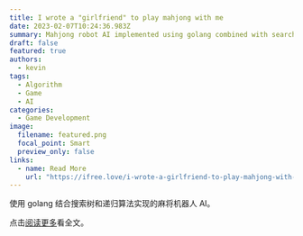 ```yaml
---
title: I wrote a "girlfriend" to play mahjong with me
date: 2023-02-07T10:24:36.983Z
summary: Mahjong robot AI implemented using golang combined with search tree and recursive algorithm.
draft: false
featured: true
authors:
  - kevin
tags:
  - Algorithm
  - Game
  - AI
categories:
  - Game Development
image:
  filename: featured.png
  focal_point: Smart
  preview_only: false
links:
  - name: Read More
    url: "https://ifree.love/i-wrote-a-girlfriend-to-play-mahjong-with-me/"
---
```


使用 golang 结合搜索树和递归算法实现的麻将机器人 AI。

点击[阅读更多](https://ifree.love/i-wrote-a-girlfriend-to-play-mahjong-with-me/)看全文。
